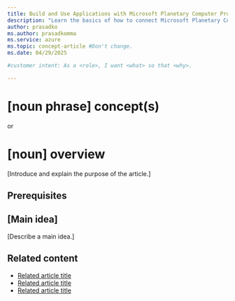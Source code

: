 ```yaml
---
title: Build and Use Applications with Microsoft Planetary Computer Pro
description: "Learn the basics of how to connect Microsoft Planetary Computer Pro (MPC Pro) to applications or build your application on top of MPC Pro's API services."
author: prasadko
ms.author: prasadkomma
ms.service: azure
ms.topic: concept-article #Don't change.
ms.date: 04/29/2025

#customer intent: As a <role>, I want <what> so that <why>.

---
```


<!-- --------------------------------------

- Use this template with pattern instructions for:

Concept

- Before you sign off or merge:

Remove all comments except the customer intent.

- Feedback:

https://aka.ms/patterns-feedback

-->

# [noun phrase] concept(s)

or

# [noun] overview

<!-- Required: Article headline - H1

Identify the product, service, or feature the
article covers.

-->

[Introduce and explain the purpose of the article.]

<!-- Required: Introductory paragraphs (no heading)

Write a brief introduction that can help the user
determine whether the article is relevant for them
and to describe the concept the article covers.

For definitive concepts, it's better to lead with a
sentence in the form, "X is a (type of) Y that does Z."

-->

## Prerequisites

<!--Optional: Prerequisites - H2

If this section is needed, make "Prerequisites" your
first H2 in the article.

Use clear and unambiguous language and use
an unordered list format. 

-->

## [Main idea]

[Describe a main idea.]

<!-- Required: Main ideas - H2

Use one or more H2 sections to describe the main ideas
of the concept.

Follow each H2 heading with a sentence about how
the section contributes to the whole. Then, describe 
the concept's critical features as you define what it is.

-->

## Related content

- [Related article title](link.md)
- [Related article title](link.md)
- [Related article title](link.md)

<!-- Optional: Related content - H2

Consider including a "Related content" H2 section that 
lists links to 1 to 3 articles the user might find helpful.

-->

<!--

Remove all comments except the customer intent
before you sign off or merge to the main branch.

-->